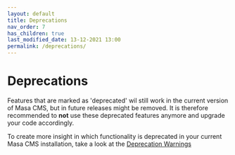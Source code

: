```yaml
---
layout: default
title: Deprecations
nav_order: 7
has_children: true
last_modified_date: 13-12-2021 13:00
permalink: /deprecations/
---
```


# Deprecations

Features that are marked as 'deprecated' wil still work in the current version of Masa CMS, but in future releases might be removed.
It is therefore recommended to **not** use these deprecated features anymore and upgrade your code accordingly.

To create more insight in which functionality is deprecated in your current Masa CMS installation, take a look at the [Deprecation Warnings](/deprecations/deprecation_warnings/)